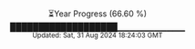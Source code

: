 <p align="center">
⏳Year Progress (66.60 %) <br>
███████████████████▁▁▁▁▁▁▁▁▁▁▁ <br>
<sub>Updated: Sat, 31 Aug 2024 18:24:03 GMT</sub>
</p>

